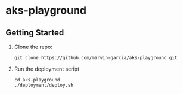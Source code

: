# aks-playground

## Getting Started

1. Clone the repo:

    ```
    git clone https://github.com/marvin-garcia/aks-playground.git
    ```
2. Run the deployment script
    ```
    cd aks-playground
    ./deployment/deploy.sh
    ```
